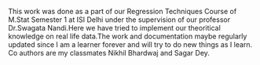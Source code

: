 This work was done as a part of our Regression Techniques Course of M.Stat Semester 1 
at ISI Delhi under the supervision of our professor Dr.Swagata Nandi.Here we have 
tried to implement our theoritical knowledge on real life data.The work and documentation 
maybe regularly updated since I am a learner forever and will try to do new things as I learn.
Co authors are my classmates Nikhil Bhardwaj and Sagar Dey.
